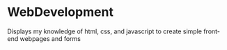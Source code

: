 # WebDevelopment
Displays my knowledge of html, css, and javascript to create simple front-end webpages and forms
